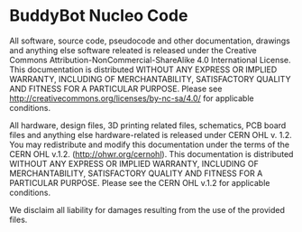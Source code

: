 # BuddyBot Nucleo Code

All software, source code, pseudocode and other documentation, drawings and anything else software releated is released under the Creative Commons Attribution-NonCommercial-ShareAlike 4.0 International License.  This documentation is distributed WITHOUT ANY EXPRESS OR IMPLIED WARRANTY, INCLUDING OF MERCHANTABILITY, SATISFACTORY QUALITY AND FITNESS FOR A PARTICULAR PURPOSE.  Please see http://creativecommons.org/licenses/by-nc-sa/4.0/ for applicable conditions.

All hardware, design files, 3D printing related files, schematics, PCB board files and anything else hardware-related is released under CERN OHL v. 1.2.  You may redistribute and modify this documentation under the terms of the CERN OHL v.1.2. (http://ohwr.org/cernohl). This documentation is distributed WITHOUT ANY EXPRESS OR IMPLIED WARRANTY, INCLUDING OF MERCHANTABILITY, SATISFACTORY QUALITY AND FITNESS FOR A PARTICULAR PURPOSE. Please see the CERN OHL v.1.2 for applicable conditions.

We disclaim all liability for damages resulting from the use of the provided files.
